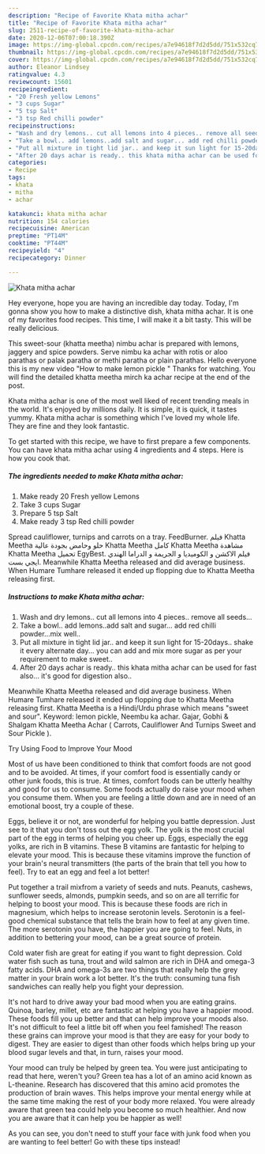 ```yaml
---
description: "Recipe of Favorite Khata mitha achar"
title: "Recipe of Favorite Khata mitha achar"
slug: 2511-recipe-of-favorite-khata-mitha-achar
date: 2020-12-06T07:00:18.390Z
image: https://img-global.cpcdn.com/recipes/a7e94618f7d2d5dd/751x532cq70/khata-mitha-achar-recipe-main-photo.jpg
thumbnail: https://img-global.cpcdn.com/recipes/a7e94618f7d2d5dd/751x532cq70/khata-mitha-achar-recipe-main-photo.jpg
cover: https://img-global.cpcdn.com/recipes/a7e94618f7d2d5dd/751x532cq70/khata-mitha-achar-recipe-main-photo.jpg
author: Eleanor Lindsey
ratingvalue: 4.3
reviewcount: 15601
recipeingredient:
- "20 Fresh yellow Lemons"
- "3 cups Sugar"
- "5 tsp Salt"
- "3 tsp Red chilli powder"
recipeinstructions:
- "Wash and dry lemons.. cut all lemons into 4 pieces.. remove all seeds..."
- "Take a bowl.. add lemons..add salt and sugar... add red chilli powder...mix well.."
- "Put all mixture in tight lid jar.. and keep it sun light for 15-20days.. shake it every alternate day... you can add and mix more sugar as per your requirement to make sweet.."
- "After 20 days achar is ready.. this khata mitha achar can be used for fast also... it&#39;s good for digestion also.."
categories:
- Recipe
tags:
- khata
- mitha
- achar

katakunci: khata mitha achar 
nutrition: 154 calories
recipecuisine: American
preptime: "PT14M"
cooktime: "PT44M"
recipeyield: "4"
recipecategory: Dinner

---
```



![Khata mitha achar](https://img-global.cpcdn.com/recipes/a7e94618f7d2d5dd/751x532cq70/khata-mitha-achar-recipe-main-photo.jpg)

Hey everyone, hope you are having an incredible day today. Today, I'm gonna show you how to make a distinctive dish, khata mitha achar. It is one of my favorites food recipes. This time, I will make it a bit tasty. This will be really delicious.

This sweet-sour (khatta meetha) nimbu achar is prepared with lemons, jaggery and spice powders. Serve nimbu ka achar with rotis or aloo parathas or palak paratha or methi paratha or plain parathas. Hello everyone this is my new video &#34;How to make lemon pickle &#34; Thanks for watching. You will find the detailed khatta meetha mirch ka achar recipe at the end of the post.

Khata mitha achar is one of the most well liked of recent trending meals in the world. It's enjoyed by millions daily. It is simple, it is quick, it tastes yummy. Khata mitha achar is something which I've loved my whole life. They are fine and they look fantastic.


To get started with this recipe, we have to first prepare a few components. You can have khata mitha achar using 4 ingredients and 4 steps. Here is how you cook that.

<!--inarticleads1-->

##### The ingredients needed to make Khata mitha achar:

1. Make ready 20 Fresh yellow Lemons
1. Take 3 cups Sugar
1. Prepare 5 tsp Salt
1. Make ready 3 tsp Red chilli powder


Spread cauliflower, turnips and carrots on a tray. FeedBurner. فيلم Khatta Meetha حلو وحامض بجودة عالية Khatta Meetha كامل Khatta Meetha مشاهدة Khatta Meetha تحميل EgyBest. فيلم الاكشن و الكوميديا و الجريمة و الدراما الهندي ايجي بست. Meanwhile Khatta Meetha released and did average business. When Humare Tumhare released it ended up flopping due to Khatta Meetha releasing first. 

<!--inarticleads2-->

##### Instructions to make Khata mitha achar:

1. Wash and dry lemons.. cut all lemons into 4 pieces.. remove all seeds...
1. Take a bowl.. add lemons..add salt and sugar... add red chilli powder...mix well..
1. Put all mixture in tight lid jar.. and keep it sun light for 15-20days.. shake it every alternate day... you can add and mix more sugar as per your requirement to make sweet..
1. After 20 days achar is ready.. this khata mitha achar can be used for fast also... it&#39;s good for digestion also..


Meanwhile Khatta Meetha released and did average business. When Humare Tumhare released it ended up flopping due to Khatta Meetha releasing first. Khatta Meetha is a Hindi/Urdu phrase which means &#34;sweet and sour&#34;. Keyword: lemon pickle, Neembu ka achar. Gajar, Gobhi &amp; Shalgam Khatta Meetha Achar ( Carrots, Cauliflower And Turnips Sweet and Sour Pickle ). 

Try Using Food to Improve Your Mood


Most of us have been conditioned to think that comfort foods are not good and to be avoided. At times, if your comfort food is essentially candy or other junk foods, this is true. At times, comfort foods can be utterly healthy and good for us to consume. Some foods actually do raise your mood when you consume them. When you are feeling a little down and are in need of an emotional boost, try a couple of these.

Eggs, believe it or not, are wonderful for helping you battle depression. Just see to it that you don't toss out the egg yolk. The yolk is the most crucial part of the egg in terms of helping you cheer up. Eggs, especially the egg yolks, are rich in B vitamins. These B vitamins are fantastic for helping to elevate your mood. This is because these vitamins improve the function of your brain's neural transmitters (the parts of the brain that tell you how to feel). Try to eat an egg and feel a lot better!

Put together a trail mixfrom a variety of seeds and nuts. Peanuts, cashews, sunflower seeds, almonds, pumpkin seeds, and so on are all terrific for helping to boost your mood. This is because these foods are rich in magnesium, which helps to increase serotonin levels. Serotonin is a feel-good chemical substance that tells the brain how to feel at any given time. The more serotonin you have, the happier you are going to feel. Nuts, in addition to bettering your mood, can be a great source of protein.

Cold water fish are great for eating if you want to fight depression. Cold water fish such as tuna, trout and wild salmon are rich in DHA and omega-3 fatty acids. DHA and omega-3s are two things that really help the grey matter in your brain work a lot better. It's the truth: consuming tuna fish sandwiches can really help you fight your depression. 

It's not hard to drive away your bad mood when you are eating grains. Quinoa, barley, millet, etc are fantastic at helping you have a happier mood. These foods fill you up better and that can help improve your moods also. It's not difficult to feel a little bit off when you feel famished! The reason these grains can improve your mood is that they are easy for your body to digest. They are easier to digest than other foods which helps bring up your blood sugar levels and that, in turn, raises your mood.

Your mood can truly be helped by green tea. You were just anticipating to read that here, weren't you? Green tea has a lot of an amino acid known as L-theanine. Research has discovered that this amino acid promotes the production of brain waves. This helps improve your mental energy while at the same time making the rest of your body more relaxed. You were already aware that green tea could help you become so much healthier. And now you are aware that it can help you be happier as well!

As you can see, you don't need to stuff your face with junk food when you are wanting to feel better! Go  with  these tips  instead!

